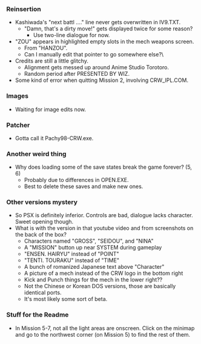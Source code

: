 ### Reinsertion
* Kashiwada's "next battl ...." line never gets overwritten in IV9.TXT.
	* "Damn, that's a dirty move!" gets displayed twice for some reason?
		* Use two-line dialogue for now.
* "ZOU" appears in highlighted empty slots in the mech weapons screen.
	* From "HANZOU".
	* Can I manually edit that pointer to go somewhere else?\
* Credits are still a little glitchy.
	* Alignment gets messed up around Anime Studio Torotoro.
	* Random period after PRESENTED BY WIZ.
* Some kind of error when quitting Mission 2, involving CRW_IPL.COM.

### Images
* Waiting for image edits now.

### Patcher
* Gotta call it Pachy98-CRW.exe.

### Another weird thing
* Why does loading some of the save states break the game forever? (5, 6)
	* Probably due to differences in OPEN.EXE.
	* Best to delete these saves and make new ones.

### Other versions mystery
* So PSX is definitely inferior. Controls are bad, dialogue lacks character. Sweet opening though.
* What is with the version in that youtube video and from screenshots on the back of the box?
	* Characters named "GROSS", "SEIDOU", and "NINA"
	* A "MISSION" button up near SYSTEM during gameplay
	* "ENSEN. HAIRYU" instead of "POINT"
	* "TENTI. TOURAKU" instead of "TIME"
	* A bunch of romanized Japanese text above "Character"
	* A picture of a mech instead of the CRW logo in the bottom right
	* Kick and Punch things for the mech in the lower right??
	* Not the Chinese or Korean DOS versions, those are basically identical ports.
	* It's most likely some sort of beta.

### Stuff for the Readme
* In Mission 5-7, not all the light areas are onscreen. Click on the minimap and go to the northwest corner (on Mission 5) to find the rest of them.